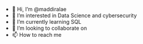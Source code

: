 - 👋 Hi, I’m @maddiralae
- 👀 I’m interested in Data Science and cybersecurity
- 🌱 I’m currently learning SQL
- 💞️ I’m looking to collaborate on 
- 📫 How to reach me 

<!---
maddiralae/maddiralae is a ✨ special ✨ repository because its `README.md` (this file) appears on your GitHub profile.
You can click the Preview link to take a look at your changes.
--->
